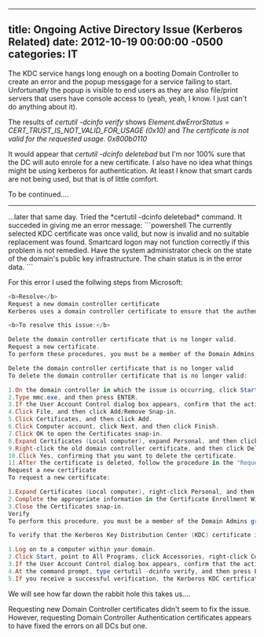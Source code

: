 ﻿---

title:  Ongoing Active Directory Issue (Kerberos Related)
date:   2012-10-19 00:00:00 -0500
categories: IT
---






The KDC service hangs long enough on a booting Domain Controller to create an error and the popup messgage for a service failing to start. Unfortunatly the popup is visible to end users as they are also file/print servers that users have console access to (yeah, yeah, I know. I just can't do anything about it).

The results of *certutil -dcinfo verify* shows *Element.dwErrorStatus = CERT_TRUST_IS_NOT_VALID_FOR_USAGE (0x10)* and *The certificate is not valid for the requested usage. 0x800b0110*

It would appear that *certutil -dcinfo deletebad* but I'm nor 100% sure that the DC will auto enrole for a new certificate. I also have no idea what things might be using kerberos for authentication. At least I know that smart cards are not being used, but that is of little comfort.

To be continued....
<hr>
...later that same day.
Tried the *certutil -dcinfo deletebad* command. It succeded in giving me an error message:
```powershell
The currently selected KDC certificate was once valid, but now is invalid and no suitable replacement was found. Smartcard logon may not function correctly if this problem is not remedied. Have the system administrator check on the state of the domain's public key infrastructure. The chain status is in the error data.
```

For this error I used the follwing steps from Microsoft:
```powershell
<b>Resolve</b>
Request a new domain controller certificate
Kerberos uses a domain controller certificate to ensure that the authentication information sent over the network is encrypted. If the certificate is missing or is no longer valid, you must delete the domain controller certificate and then request a new one.

<b>To resolve this issue:</b>

Delete the domain controller certificate that is no longer valid.
Request a new certificate.
To perform these procedures, you must be a member of the Domain Admins group, or you must have been delegated the appropriate authority.

Delete the domain controller certificate that is no longer valid
To delete the domain controller certificate that is no longer valid:

1.On the domain controller in which the issue is occurring, click Start, and then click Run.
2.Type mmc.exe, and then press ENTER.
3.If the User Account Control dialog box appears, confirm that the action it displays is what you want, and then click Continue.
4.Click File, and then click Add/Remove Snap-in.
5.Click Certificates, and then click Add.
6.Click Computer account, click Next, and then click Finish.
7.Click OK to open the Certificates snap-in.
8.Expand Certificates (Local computer), expand Personal, and then click Certificates.
9.Right-click the old domain controller certificate, and then click Delete.
10.Click Yes, confirming that you want to delete the certificate.
11.After the certificate is deleted, follow the procedure in the "Request a new certificate" section.
Request a new certificate
To request a new certificate:

1.Expand Certificates (Local computer), right-click Personal, and then click Request New Certificate.
2.Complete the appropriate information in the Certificate Enrollment Wizard for a domain controller certificate.
3.Close the Certificates snap-in.
Verify
To perform this procedure, you must be a member of the Domain Admins group, or you must have been delegated the appropriate authority.

To verify that the Kerberos Key Distribution Center (KDC) certificate is available and working properly:

1.Log on to a computer within your domain.
2.Click Start, point to All Programs, click Accessories, right-click Command Prompt, and then click Run as administrator.
3.If the User Account Control dialog box appears, confirm that the action it displays is what you want, and then click Continue.
4.At the command prompt, type certutil -dcinfo verify, and then press ENTER.
5.If you receive a successful verification, the Kerberos KDC certificate is installed and operating correctly.
```

We will see how far down the rabbit hole this takes us....

Requesting new Domain Controller certificates didn't seem to fix the issue. However, requesting Domain Controller Authentication certificates appears to have fixed the errors on all DCs but one.


